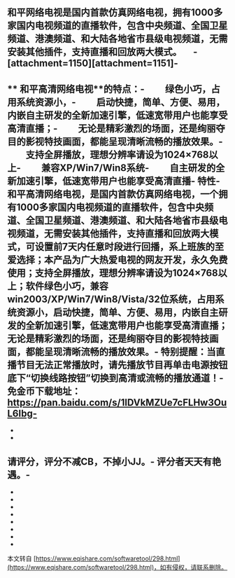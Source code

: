 **和平网络电视**是国内首款仿真网络电视，拥有1000多家国内电视频道的直播软件，包含中央频道、全国卫星频道、港澳频道、和大陆各地省市县级电视频道，无需安装其他插件，支持直播和回放两大模式。 　-
\[attachment=1150\]\[attachment=1151\]-
-
** 和平高清网络电视**的特点：-
　　绿色小巧，占用系统资源小，-
　　启动快捷，简单、方便、易用，内嵌自主研发的全新加速引擎，低速宽带用户也能享受高清直播；-
　　无论是精彩激烈的场面，还是绚丽夺目的影视特技画面，都能呈现清晰流畅的播放效果。-
　　支持全屏播放，理想分辨率请设为1024×768以上-
　　兼容XP/Win7/Win8系统-
　　自主研发的全新加速引擎，低速宽带用户也能享受高清直播-
 **特性**-
 和平高清网络电视，是国内首款仿真网络电视，一个拥有1000多家国内电视频道的直播软件，包含中央频道、全国卫星频道、港澳频道、和大陆各地省市县级电视频道，无需安装其他插件，支持直播和回放两大模式，可设置前7天内任意时段进行回播，系上班族的至爱选择；本产品为广大热爱电视的网友开发，永久免费使用；支持全屏播放，理想分辨率请设为1024×768以上；软件绿色小巧，兼容win2003/XP/Win7/Win8/Vista/32位系统，占用系统资源小，启动快捷，简单、方便、易用，内嵌自主研发的全新加速引擎，低速宽带用户也能享受高清直播；无论是精彩激烈的场面，还是绚丽夺目的影视特技画面，都能呈现清晰流畅的播放效果。-
特别提醒：当直播节目无法正常播放时，请先播放节目再单击电源按钮底下“切换线路按钮”切换到高清或流畅的播放通道！-
**免金币下载地址**：https://pan.baidu.com/s/1lDVkMZUe7cFLHw3OuL6Ibg-
-
-
-
请评分，评分不减CB，不掉小JJ。-
评分者天天有艳遇。-
-
-
-
-
-
-
-
-

-

本文转自 [https://www.eqishare.com/softwaretool/298.html](https://www.eqishare.com/softwaretool/298.html)，如有侵权，请联系删除。